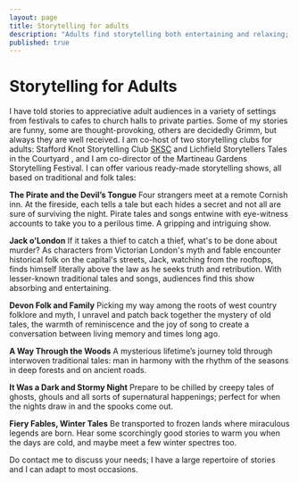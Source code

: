 ```yaml
---
layout: page
title: Storytelling for adults
description: "Adults find storytelling both entertaining and relaxing; people new to storytelling are often surprised at how much they enjoy it!"
published: true
---
```








# Storytelling for Adults

I have told stories to appreciative adult audiences in a variety of settings from festivals to cafes to church halls to private parties. Some of my stories are funny, some are thought-provoking, others are decidedly Grimm, but always they are well received.
I am co-host of two storytelling clubs for adults: Stafford Knot Storytelling Club [SKSC](https://www.facebook.com/Stafford-Knot-Storytelling-Club-276679282468680/) and Lichfield Storytellers Tales in the Courtyard , and I am co-director of the Martineau Gardens Storytelling Festival. 
I can offer various ready-made storytelling shows, all based on traditional and folk tales:

**The Pirate and the Devil’s Tongue**
Four strangers meet at a remote Cornish inn. At the fireside, each tells a tale but each hides a secret and not all are sure of surviving the night. Pirate tales and songs entwine with eye-witness accounts to take you to a perilous time. A gripping and intriguing show.

**Jack o'London**
If it takes a thief to catch a thief, what's to be done about murder? As characters from Victorian London's myth and fable encounter historical folk on the capital's streets, Jack, watching from the rooftops, finds himself literally above the law as he seeks truth and retribution. With lesser-known traditional tales and songs, audiences find this show absorbing and entertaining.

**Devon Folk and Family**
Picking my way among the roots of west country folklore and myth, I unravel and patch back together the mystery of old tales, the warmth of reminiscence and the joy of song to create a conversation between living memory and times long ago.  

**A Way Through the Woods**
A mysterious lifetime’s journey told through interwoven traditional tales: man in harmony with the rhythm of the seasons in deep forests and on ancient roads.

**It Was a Dark and Stormy Night**
Prepare to be chilled by creepy tales of ghosts, ghouls and all sorts of supernatural happenings; perfect for when the nights draw in and the spooks come out.

**Fiery Fables, Winter Tales**
Be transported to frozen lands where miraculous legends are born. Hear some scorchingly good stories to warm you when the days are cold, and maybe meet a few winter spectres too.

Do contact me to discuss your needs; I have a large repertoire of stories and I can adapt to most occasions.
